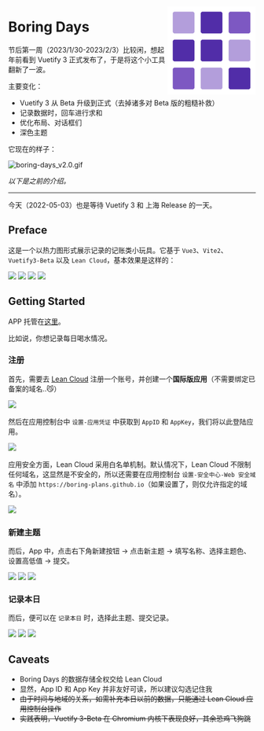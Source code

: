 <p align="center">
    <img width="180" src="https://raw.githubusercontent.com/boring-plans/boring-days/f730db4ca2bf6633442058b12eb75615bc5e4dd2/public/logo.svg" alt="Boring Days logo"  align="right"/>
    <h1>Boring Days</h1>
</p>

节后第一周（2023/1/30-2023/2/3）比较闲，想起年前看到 Vuetify 3 正式发布了，于是将这个小工具翻新了一波。

主要变化：

- Vuetify 3 从 Beta 升级到正式（去掉诸多对 Beta 版的粗糙补救）
- 记录数据时，回车进行求和
- 优化布局、对话框们
- 深色主题

它现在的样子：

![boring-days_v2.0.gif](doc-assets/boring-days_v2.0.gif)

_以下是之前的介绍。_

---

今天（2022-05-03）也是等待 Vuetify 3 和 上海 Release 的一天。

## Preface

这是一个以热力图形式展示记录的记账类小玩具。它基于 `Vue3`、`Vite2`、`Vuetify3-Beta` 以及 `Lean Cloud`，基本效果是这样的：

<div>
<img src="doc-assets/701651589042_.pic.png" width="45%"/>
<img src="doc-assets/721651589827_.pic.png" width="45%"/>
<img src="doc-assets/711651589827_.pic.png" width="45%"/>
<img src="doc-assets/731651589854_.pic.png" width="45%"/>
</div>

## Getting Started

APP 托管在[这里](https://boring-days.tkzt.cn)。

比如说，你想记录每日喝水情况。

### 注册

首先，需要去 [Lean Cloud](https://console.leancloud.app/apps) 注册一个账号，并创建一个**国际版应用**（不需要绑定已备案的域名..😼）

<img src="doc-assets/leancloud.png" width="45%"/>

然后在应用控制台中 `设置-应用凭证` 中获取到 `AppID` 和 `AppKey`，我们将以此登陆应用。

<img src="doc-assets/sign-in.png" width="45%"/>

应用安全方面，Lean Cloud 采用白名单机制。默认情况下，Lean Cloud 不限制任何域名，这显然是不安全的，所以还需要在应用控制台 `设置-安全中心-Web 安全域名` 中添加 `https://boring-plans.github.io`（如果设置了，则仅允许指定的域名）。

<img src="doc-assets/set-white-list.png" width="45%"/>

### 新建主题

而后，App 中，点击右下角新建按钮 -> 点击新主题 -> 填写名称、选择主题色、设置高低值 -> 提交。

<div>
<img src="doc-assets/31652967627_.pic.jpg" width="30%"/>
<img src="doc-assets/751651593496_.pic.jpg" width="30%"/>
<img src="doc-assets/761651593496_.pic.jpg" width="30%"/>
</div>

### 记录本日

而后，便可以在 `记录本日` 时，选择此主题、提交记录。

<div>
<img src="doc-assets/771651594246_.pic.jpg" width="30%"/>
<img src="doc-assets/781651594247_.pic.jpg" width="30%"/>
<img src="doc-assets/791651594341_.pic.jpg" width="30%"/>
</div>

## Caveats

- Boring Days 的数据存储全权交给 Lean Cloud
- 显然，App ID 和 App Key 并非友好可读，所以建议勾选记住我
- ~~由于时间与地域的关系，如需补充本日以前的数据，只能通过 Lean Cloud 应用控制台操作~~
- ~~实践表明，Vuetify 3-Beta 在 Chromium 内核下表现良好，其余恐鸡飞狗跳~~
